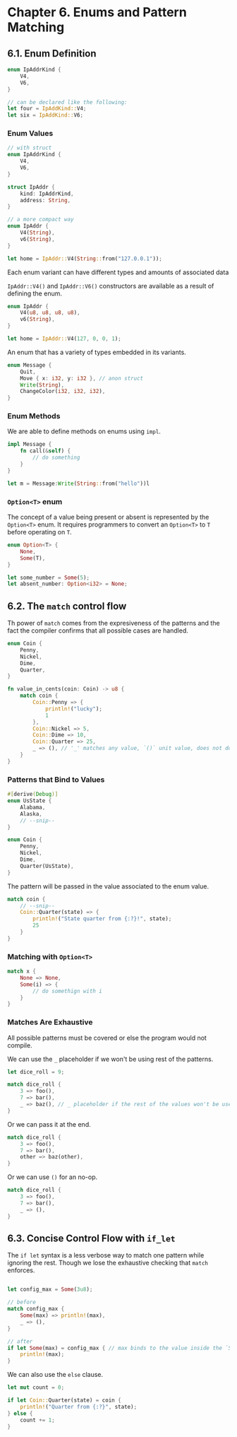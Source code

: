 # Chapter 6. Enums and Pattern Matching

## 6.1. Enum Definition

```rust
enum IpAddrKind {
    V4,
    V6,
}

// can be declared like the following:
let four = IpAddKind::V4;
let six = IpAddKind::V6;
```

### Enum Values

```rust
// with struct
enum IpAddrKind {
    V4,
    V6,
}

struct IpAddr {
    kind: IpAddrKind,
    address: String,
}

// a more compact way
enum IpAddr {
    V4(String),
    v6(String),
}

let home = IpAddr::V4(String::from("127.0.0.1"));
```

Each enum variant can have different types and amounts of associated data

`IpAddr::V4()` and `IpAddr::V6()` constructors are available as a result of defining the enum.

```rust
enum IpAddr {
    V4(u8, u8, u8, u8),
    v6(String),
}

let home = IpAddr::V4(127, 0, 0, 1);
```

An enum that has a variety of types embedded in its variants.

```rust
enum Message {
    Quit,
    Move { x: i32, y: i32 }, // anon struct
    Write(String),
    ChangeColor(i32, i32, i32),
}
```

### Enum Methods

We are able to define methods on enums using `impl`.

```rust
impl Message {
    fn call(&self) {
        // do something
    }
}

let m = Message:Write(String::from("hello"))l
```

### `Option<T>` enum

The concept of a value being present or absent is represented by the `Option<T>` enum. It requires programmers to convert an `Option<T>` to `T` before operating on `T`.

```rust
enum Option<T> {
    None,
    Some(T),
}

let some_number = Some(5);
let absent_number: Option<i32> = None;
```

## 6.2. The `match` control flow

Th power of `match` comes from the expresiveness of the patterns and the fact the compiler confirms that all possible cases are handled.

```rust
enum Coin {
    Penny,
    Nickel,
    Dime,
    Quarter,
}

fn value_in_cents(coin: Coin) -> u8 {
    match coin {
        Coin::Penny => {
            println!("lucky");
            1
        },
        Coin::Nickel => 5,
        Coin::Dime => 10,
        Coin::Quarter => 25,
        _ => (), // '_' matches any value, `()` unit value, does not do anything
    }
}
```

### Patterns that Bind to Values

```rust
#[derive(Debug)]
enum UsState {
    Alabama,
    Alaska,
    // --snip--
}

enum Coin {
    Penny,
    Nickel,
    Dime,
    Quarter(UsState),
}
```

The pattern will be passed in the value associated to the enum value.

```rust
match coin {
    // --snip--
    Coin::Quarter(state) => {
        println!("State quarter from {:?}!", state);
        25
    }
}
```

### Matching with `Option<T>`

```rust
match x {
    None => None,
    Some(i) => {
        // do somethign with i
    }
}
```

### Matches Are Exhaustive

All possible patterns must be covered or else the program would not compile.

We can use the `_` placeholder if we won't be using rest of the patterns.

```rust
let dice_roll = 9;

match dice_roll {
    3 => foo(),
    7 => bar(),
    _ => baz(), // _ placeholder if the rest of the values won't be used
}
```

Or we can pass it at the end.
```rust
match dice_roll {
    3 => foo(),
    7 => bar(),
    other => baz(other),
}
```

Or we can use `()` for an no-op.

```rust
match dice_roll {
    3 => foo(),
    7 => bar(),
    _ => (),
}
```

## 6.3. Concise Control Flow with `if_let`

The `if let` syntax is a less verbose way to match one pattern while ignoring the rest. Though we lose the exhaustive checking that `match` enforces.

```rust

let config_max = Some(3u8);

// before
match config_max {
    Some(max) => println!(max),
    _ => (),
}

// after
if let Some(max) = config_max { // max binds to the value inside the `Some`
    println!(max);
}
```

We can also use the `else` clause.

```rust
let mut count = 0;

if let Coin::Quarter(state) = coin {
    println!("Quarter from {:?}", state);
} else {
    count += 1;
}
```